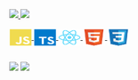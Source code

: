 <div>
<a href=https://github.com/adryeldeev">
<img height="180em" src="https://github-readme-stats.vercel.app/api?username=adryeldeev&show_icons=true&theme=radical"/>
<img heigh="180em" src="https://github-readme-stats.vercel.app/api/top-langs/?username=adryeldeev&hide_progress=true)](https://github.com/anuraghazra/github-readme-stats"/>
</div>
<div style="display: inline_block"><br>
  <img align="center" alt="Adryel-Js" height="30" width="40" src="https://raw.githubusercontent.com/devicons/devicon/master/icons/javascript/javascript-plain.svg">
  <img align="center" alt="Adryel-Ts" height="30" width="40" src="https://raw.githubusercontent.com/devicons/devicon/master/icons/typescript/typescript-plain.svg">
  <img align="center" alt="Adryel-React" height="30" width="40" src="https://raw.githubusercontent.com/devicons/devicon/master/icons/react/react-original.svg">
  <img align="center" alt="Adryel-HTML" height="30" width="40" src="https://raw.githubusercontent.com/devicons/devicon/master/icons/html5/html5-original.svg">
  <img align="center" alt="Adryel-CSS" height="30" width="40" src="https://raw.githubusercontent.com/devicons/devicon/master/icons/css3/css3-original.svg">
  
 
</div>
  
  ##
 
<div> 
  
  
 
 
  <a href = "mailto:adryeldev@hotmail.com"><img src="https://img.shields.io/badge/-Gmail-%23333?style=for-the-badge&logo=gmail&logoColor=white" target="_blank"></a>
  <a href="https://github.com/adryeldeev"><img src="https://img.shields.io/badge/-LinkedIn-%230077B5?style=for-the-badge&logo=linkedin&logoColor=white" target="_blank"></a> 



</div>


